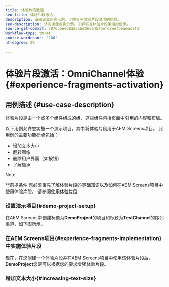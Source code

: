```yaml
---
title: 体验片段激活
seo-title: 体验片段激活
description: 请阅读此用例示例，了解有关体验片段激活的信息。
seo-description: 请阅读此用例示例，了解有关体验片段激活的信息。
source-git-commit: 7876c5eed8d23bbe566645feefd8eefb9aeac3f3
workflow-type: tm+mt
source-wordcount: '200'
ht-degree: 2%

---
```



# 体验片段激活：OmniChannel体验{#experience-fragments-activation}

## 用例描述 {#use-case-description}

体验片段是由一个或多个组件组成的组，这些组件包括页面中引用的内容和布局。

以下用例允许您实施一个演示项目，其中将体验片段用于AEM Screens项目。 此用例的主要功能亮点包括：

* 增加文本大小
* 翻转图像
* 删除用户界面（如按钮）
* 了解继承

>[!NOTE]
>**前提条件
>您必须事先了解体验片段的基础知识以及如何在AEM Screens项目中使用体验片段。 请参阅[使用体验片段](/help/user-guide/experience-fragments-in-screens.md)

### 设置演示项目{#demo-project-setup}

在AEM Screens中创建标题为&#x200B;**DemoProject**&#x200B;的项目和标题为&#x200B;**TestChannel**&#x200B;的序列渠道，如下图所示。

### 在AEM Screens项目{#experience-fragments-implementation}中实施体验片段

现在，在您创建一个体验片段并在AEM Screens项目中使用该体验片段后， **DemoProject**&#x200B;您便可以根据您的要求增强体验片段。

### 增加文本大小{#increasing-text-size}






